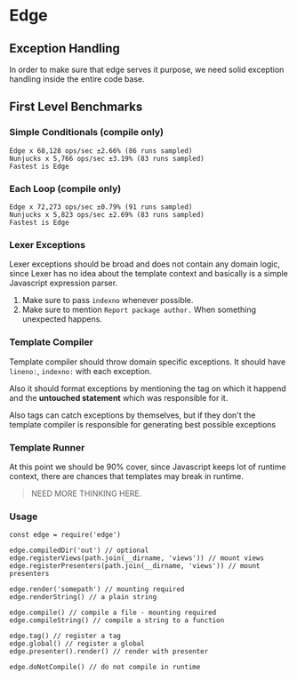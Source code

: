 # Edge

## Exception Handling

In order to make sure that edge serves it purpose, we need solid exception handling inside the entire code base.

## First Level Benchmarks

### Simple Conditionals (compile only)
```
Edge x 68,128 ops/sec ±2.66% (86 runs sampled)
Nunjucks x 5,766 ops/sec ±3.19% (83 runs sampled)
Fastest is Edge
```

### Each Loop (compile only)
```
Edge x 72,273 ops/sec ±0.79% (91 runs sampled)
Nunjucks x 5,823 ops/sec ±2.69% (83 runs sampled)
Fastest is Edge
```


### Lexer Exceptions

Lexer exceptions should be broad and does not contain any domain logic, since Lexer has no idea about the template context and basically is a simple Javascript expression parser.

1. Make sure to pass `indexno` whenever possible.
2. Make sure to mention `Report package author.` When something unexpected happens.

### Template Compiler

Template compiler should throw domain specific exceptions. It should have `lineno:`, `indexno:` with each exception.

Also it should format exceptions by mentioning the tag on which it happend and the **untouched statement** which was responsible for it.

Also tags can catch exceptions by themselves, but if they don't the template compiler is responsible for generating best possible exceptions

### Template Runner

At this point we should be 90% cover, since Javascript keeps lot of runtime context, there are chances that templates may break in runtime.

> NEED MORE THINKING HERE.


### Usage

```
const edge = require('edge')

edge.compiledDir('out') // optional
edge.registerViews(path.join(__dirname, 'views')) // mount views
edge.registerPresenters(path.join(__dirname, 'views')) // mount presenters

edge.render('somepath') // mounting required
edge.renderString() // a plain string

edge.compile() // compile a file - mounting required
edge.compileString() // compile a string to a function

edge.tag() // register a tag
edge.global() // register a global
edge.presenter().render() // render with presenter

edge.doNotCompile() // do not compile in runtime

```
